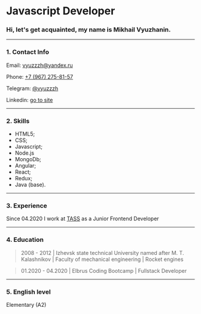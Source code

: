 # Javascript Developer

### Hi, let's get acquainted, my name is Mikhail Vyuzhanin.

---

### 1. Contact Info

Email: [vyuzzzh@yandex.ru](mailto:vyuzzzh@yandex.ru)

Phone: [+7 (967) 275-81-57](tel:+79672758157)

Telegram: [@vyuzzzh](https://t.me/vyuzzzh)

Linkedin: [go to site](https://www.linkedin.com/in/vyuzzzh)

---

### 2. Skills

- HTML5;
- CSS;
- Javascript;
- Node.js
- MongoDb;
- Angular;
- React;
- Redux;
- Java (base).

---

### 3. Experience

Since 04.2020 I work at [TASS](https://www.tass.ru) as a Junior Frontend Developer

---

### 4. Education

> 2008 - 2012 | Izhevsk state technical University named after M. T. Kalashnikov | Faculty of mechanical engineering | Rocket engines

> 01.2020 - 04.2020 | Elbrus Coding Bootcamp | Fullstack Developer

---

### 5. English level

Elementary (A2)
